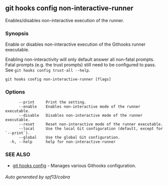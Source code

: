 ## git hooks config non-interactive-runner

Enables/disables non-interactive execution of the runner.

### Synopsis

Enable or disables non-interactive execution of the Githooks runner executable.

Enabling non-interactivity will only default answer all non-fatal prompts. Fatal
prompts (e.g. the trust prompts) still need to be configured to pass. See
`git hooks config trust-all --help`.

```
git hooks config non-interactive-runner [flags]
```

### Options

```
      --print     Print the setting.
      --enable    Enables non-interactive mode of the runner executable.
      --disable   Disables non-interactive mode of the runner executable.
      --reset     Reset non-interactive mode of the runner executable.
      --local     Use the local Git configuration (default, except for `--print`).
      --global    Use the global Git configuration.
  -h, --help      help for non-interactive-runner
```

### SEE ALSO

- [git hooks config](git_hooks_config.md) - Manages various Githooks
  configuration.

###### Auto generated by spf13/cobra
